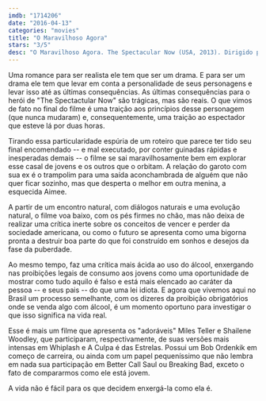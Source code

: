 ```yaml
---
imdb: "1714206"
date: "2016-04-13"
categories: "movies"
title: "O Maravilhoso Agora"
stars: "3/5"
desc: "O Maravilhoso Agora. The Spectacular Now (USA, 2013). Dirigido por James Ponsoldt. Escrito por Scott Neustadter, Michael H. Weber, Tim Tharp. Com Miles Teller, Shailene Woodley, Brie Larson, Masam Holden, Dayo Okeniyi, Kyle Chandler, Jennifer Jason Leigh, Nicci Faires, Ava London."
---
```

Uma romance para ser realista ele tem que ser um drama. E para ser um drama ele tem que levar em conta a personalidade de seus personagens e levar isso até as últimas consequências. As últimas consequências para o herói de "The Spectactular Now" são trágicas, mas são reais. O que vimos de fato no final do filme é uma traição aos princípios desse personagem (que nunca mudaram) e, consequentemente, uma traição ao espectador que esteve lá por duas horas.

Tirando essa particularidade espúria de um roteiro que parece ter tido seu final encomendado -- e mal executado, por conter guinadas rápidas e inesperadas demais -- o filme se sai maravilhosamente bem em explorar esse casal de jovens e os outros que o orbitam. A relação do garoto com sua ex é o trampolim para uma saída aconchambrada de alguém que não quer ficar sozinho, mas que desperta o melhor em outra menina, a esquecida Aimee.

A partir de um encontro natural, com diálogos naturais e uma evolução natural, o filme voa baixo, com os pés firmes no chão, mas não deixa de realizar uma crítica inerte sobre os conceitos de vencer e perder da sociedade americana, ou como o futuro se apresenta como uma bigorna pronta a destruir boa parte do que foi construído em sonhos e desejos da fase da puberdade.

Ao mesmo tempo, faz uma crítica mais ácida ao uso do álcool, enxergando nas proibições legais de consumo aos jovens como uma oportunidade de mostrar como tudo aquilo é falso e está mais elencado ao caráter da pessoa -- e seus pais -- do que uma lei idiota. E agora que vivemos aqui no Brasil um processo semelhante, com os dizeres da proibição obrigatórios onde se venda algo com álcool, é um momento oportuno para investigar o que isso significa na vida real.

Esse é mais um filme que apresenta os "adoráveis" Miles Teller e Shailene Woodley, que participaram, respectivamente, de suas versões mais intensas em Whiplash e A Culpa é das Estrelas. Possui um Bob Ordenkik em começo de carreira, ou ainda com um papel pequeníssimo que não lembra em nada sua participação em Better Call Saul ou Breaking Bad, exceto o fato de compararmos como ele está jovem.

A vida não é fácil para os que decidem enxergá-la como ela é.
